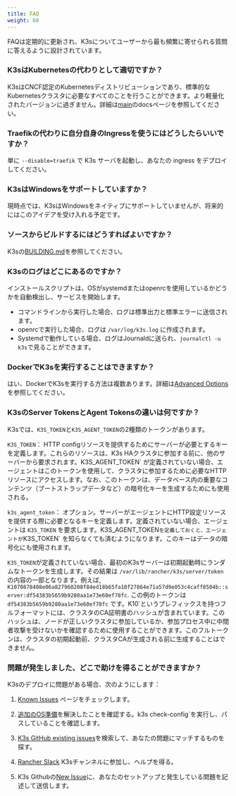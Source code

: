 ```yaml
---
title: FAQ
weight: 60
---
```


FAQは定期的に更新され、K3sについてユーザーから最も頻繁に寄せられる質問に答えるように設計されています。

### K3sはKubernetesの代わりとして適切ですか？

K3sはCNCF認定のKubernetesディストリビューションであり、標準的なKubernetesクラスタに必要なすべてのことを行うことができます。より軽量化されたバージョンに過ぎません。詳細は[main](../introduction.md)のdocsページを参照してください。

### Traefikの代わりに自分自身のIngressを使うにはどうしたらいいですか？

単に `--disable=traefik` で K3s サーバを起動し、あなたの ingress をデプロイしてください。

### K3sはWindowsをサポートしていますか？

現時点では、K3sはWindowsをネイティブにサポートしていませんが、将来的にはこのアイデアを受け入れる予定です。

### ソースからビルドするにはどうすればよいですか？

K3sの[BUILDING.md](https://github.com/k3s-io/k3s/blob/master/BUILDING.md)を参照してください。

### K3sのログはどこにあるのですか？

インストールスクリプトは、OSがsystemdまたはopenrcを使用しているかどうかを自動検出し、サービスを開始します。

* コマンドラインから実行した場合、ログは標準出力と標準エラーに送信されます。
* openrcで実行した場合、ログは `/var/log/k3s.log` に作成されます。
* Systemdで動作している場合、ログはJournaldに送られ、`journalctl -u k3s`で見ることができます。

### DockerでK3sを実行することはできますか？

はい、DockerでK3sを実行する方法は複数あります。詳細は[Advanced Options](../advanced/advanced.md#running-k3s-in-docker)を参照してください。

### K3sのServer TokensとAgent Tokensの違いは何ですか？

K3sでは、`K3S_TOKEN`と`K3S_AGENT_TOKEN`の2種類のトークンがあります。

`K3S_TOKEN`： HTTP configリソースを提供するためにサーバーが必要とするキーを定義します。これらのリソースは、K3s HAクラスタに参加する前に、他のサーバーから要求されます。K3S_AGENT_TOKEN` が定義されていない場合、エージェントはこのトークンを使用して、クラスタに参加するために必要なHTTPリソースにアクセスします。なお、このトークンは、データベース内の重要なコンテンツ（ブートストラップデータなど）の暗号化キーを生成するためにも使用される。

`k3s_agent_token`： オプション。サーバーがエージェントにHTTP設定リソースを提供する際に必要となるキーを定義します。定義されていない場合、エージェントは `K3S_TOKEN` を要求します。K3S_AGENT_TOKEN` を定義しておくと、エージェントが `K3S_TOKEN` を知らなくても済むようになります。このキーはデータの暗号化にも使用されます。

`K3S_TOKEN`が定義されていない場合、最初のK3sサーバーは初期起動時にランダムなトークンを生成します。その結果は `/var/lib/rancher/k3s/server/token` の内容の一部となります。例えば, `K1070878408e06a827960208f84ed18b65fa10f27864e71a57d9e053c4caff8504b::server:df54383b5659b9280aa1e73e60ef78fc`. この例のトークンは `df54383b5659b9280aa1e73e60ef78fc` です。K10`というプレフィックスを持つフルフォーマットには、クラスタのCA証明書のハッシュが含まれています。このハッシュは、ノードが正しいクラスタに参加しているか、参加プロセス中に中間者攻撃を受けないかを確認するために使用することができます。このフルトークンは、クラスタの初期起動前、クラスタCAが生成される前に生成することはできません。
### 問題が発生しました、どこで助けを得ることができますか？
 
K3sのデプロイに問題がある場合、次のようにします：

1) [Known Issues](../known-issues/known-issues.md) ページをチェックします。

2) [追加のOS準備](../advanced/advanced.md#additional-os-preparations)を解決したことを確認する。k3s check-config`を実行し、パスしていることを確認します。

3) [K3s GitHub existing issues](https://github.com/k3s-io/k3s/issues)を検索して、あなたの問題にマッチするものを探す。

4) [Rancher Slack](https://slack.rancher.io/) K3sチャンネルに参加し、ヘルプを得る。

5) K3s Githubの[New Issue](https://github.com/k3s-io/k3s/issues/new/choose)に、あなたのセットアップと発生している問題を記述して送信します。